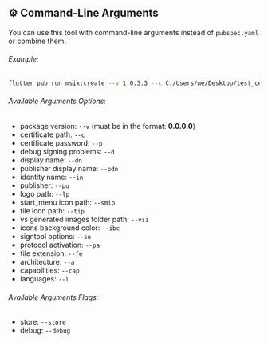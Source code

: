 ## :gear: Command-Line Arguments

You can use this tool with command-line arguments instead of `pubspec.yaml` or combine them.

###### Example:
```bash
flutter pub run msix:create --v 1.0.3.3 --c C:/Users/me/Desktop/test_certificate.pfx --p 1234 --pu "CN=Msix Testing, O=Msix Testing Corporation, C=US"
```

###### Available Arguments Options:
- package version: `--v` (must be in the format: **0.0.0.0**)
- certificate path: `--c`
- certificate password: `--p`
- debug signing problems: `--d`
- display name: `--dn`
- publisher display name: `--pdn`
- identity name: `--in`
- publisher: `--pu`
- logo path: `--lp`
- start_menu icon path: `--smip`
- tile icon path: `--tip`
- vs generated images folder path: `--vsi`
- icons background color: `--ibc`
- signtool options: `--so`
- protocol activation: `--pa`
- file extension: `--fe`
- architecture: `--a`
- capabilities: `--cap`
- languages: `--l`

###### Available Arguments Flags:
- store: `--store`
- debug: `--debug`
